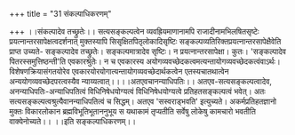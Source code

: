 +++
title = "31 संकल्पाधिकरणम्"

+++
।।संकल्पादेव तच्छ्रुतेः।। सत्यसङ्कल्पत्वेन व्यवह्रियमाणानामपि राजादीनामभिलषितसृष्टेः प्रयत्नान्तरसापेक्षत्वदर्शनात् मुक्तस्यापि सिसृक्षितपितृलोकादिसृष्टिः सङ्कल्पव्यतिरिक्तप्रयत्नान्तरसापेक्षैवेति प्राप्त उच्यते- सङ्कल्पादेव तच्छ्रुतेः। सङ्कल्पमात्रादेव सृष्टिः। न प्रयत्नान्तरसापेक्षा। कुतः। 'सङ्कल्पादेव पितरस्समुत्तिष्ठन्ती'ति एवकारश्रुतेः। न च एवकारस्य अयोगव्यवच्छेदकत्वमत्यन्तायोगव्यवच्छेदकत्वंवाऽर्थः। विशेषणक्रियासंगतयोरेव एवकारयोरयोगात्यन्तायोगव्यवच्छेदार्थकत्वेन एतस्यचातथात्वेन अन्ययोगव्यवच्छेदपरत्वस्यैव न्याय्यत्वात्।।।।अतएवचानन्याधिपतिः।। अतएव-सत्यसङ्कल्पत्वादेव, अनन्याधिपतिः-अन्याधिपतित्वं विधिनिषेधयोग्यत्वं विधिनिषेधयोग्यत्वे प्रतिहतसङ्कल्पत्वं भवेत्। अतः सत्यसङ्कल्पत्वश्रुत्यैवानन्याधिपतित्वं च सिद्धम्। अतएव 'सस्वराड्भवति' इत्युच्यते। अकर्मप्रतिहतज्ञानो मुक्तः विकारलोकान ब्रह्मविभूतिभूताननुभूय स यथाकामं तृप्यतीति सर्वेषु लोकेषु कामचारो भवतीति वाक्येनोच्यते।। ।।इति सङ्कल्पाधिकरणम्।।